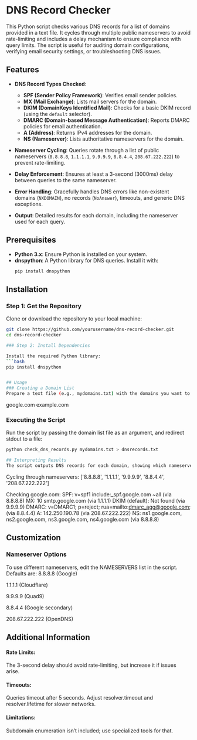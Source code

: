 # DNS Record Checker

This Python script checks various DNS records for a list of domains provided in a text file. It cycles through multiple public nameservers to avoid rate-limiting and includes a delay mechanism to ensure compliance with query limits. The script is useful for auditing domain configurations, verifying email security settings, or troubleshooting DNS issues.

## Features

- **DNS Record Types Checked**:
  - **SPF (Sender Policy Framework)**: Verifies email sender policies.
  - **MX (Mail Exchange)**: Lists mail servers for the domain.
  - **DKIM (DomainKeys Identified Mail)**: Checks for a basic DKIM record (using the `default` selector).
  - **DMARC (Domain-based Message Authentication)**: Reports DMARC policies for email authentication.
  - **A (Address)**: Returns IPv4 addresses for the domain.
  - **NS (Nameserver)**: Lists authoritative nameservers for the domain.

- **Nameserver Cycling**: Queries rotate through a list of public nameservers (`8.8.8.8`, `1.1.1.1`, `9.9.9.9`, `8.8.4.4`, `208.67.222.222`) to prevent rate-limiting.

- **Delay Enforcement**: Ensures at least a 3-second (3000ms) delay between queries to the same nameserver.

- **Error Handling**: Gracefully handles DNS errors like non-existent domains (`NXDOMAIN`), no records (`NoAnswer`), timeouts, and generic DNS exceptions.

- **Output**: Detailed results for each domain, including the nameserver used for each query.

## Prerequisites

- **Python 3.x**: Ensure Python is installed on your system.
- **dnspython**: A Python library for DNS queries. Install it with:
  ```bash
  pip install dnspython
## Installation

### Step 1: Get the Repository

Clone or download the repository to your local machine:

```bash
git clone https://github.com/yourusername/dns-record-checker.git
cd dns-record-checker

### Step 2: Install Dependencies

Install the required Python library:
```bash
pip install dnspython


## Usage
### Creating a Domain List
Prepare a text file (e.g., mydomains.txt) with the domains you want to analyze. List each domain on a new line, like this:

```
google.com
example.com

### Executing the Script
Run the script by passing the domain list file as an argument, and redirect stdout to a file:
```bash
python check_dns_records.py mydomains.txt > dnsrecords.txt

## Interpreting Results
The script outputs DNS records for each domain, showing which nameserver was queried. Example:
```
Cycling through nameservers: ['8.8.8.8', '1.1.1.1', '9.9.9.9', '8.8.4.4', '208.67.222.222']

Checking google.com:
SPF: v=spf1 include:_spf.google.com ~all (via 8.8.8.8)
MX: 10 smtp.google.com (via 1.1.1.1)
DKIM (default): Not found (via 9.9.9.9)
DMARC: v=DMARC1; p=reject; rua=mailto:dmarc_agg@google.com; (via 8.8.4.4)
A: 142.250.190.78 (via 208.67.222.222)
NS: ns1.google.com, ns2.google.com, ns3.google.com, ns4.google.com (via 8.8.8.8)


## Customization
### Nameserver Options
To use different nameservers, edit the NAMESERVERS list in the script. Defaults are:
8.8.8.8 (Google)

1.1.1.1 (Cloudflare)

9.9.9.9 (Quad9)

8.8.4.4 (Google secondary)

208.67.222.222 (OpenDNS)

## Additional Information
####  Rate Limits: 
The 3-second delay should avoid rate-limiting, but increase it if issues arise.

#### Timeouts: 
Queries timeout after 5 seconds. Adjust resolver.timeout and resolver.lifetime for slower networks.

#### Limitations:
Subdomain enumeration isn’t included; use specialized tools for that.





